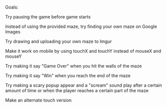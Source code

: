 Goals:

Try pausing the game before game starts

Instead of using the provided maze, try finding your own maze on Google Images

Try drawing and uploading your own maze to Imgur

Make it work on mobile by using touchX and touchY instead of mouseX and mouseY

Try making it say "Game Over" when you hit the walls of the maze

Try making it say "Win" when you reach the end of the maze

Try making a scary popup appear and a "scream" sound play after a certain amount of time or when the player reaches a certain part of the maze

Make an alternate touch version